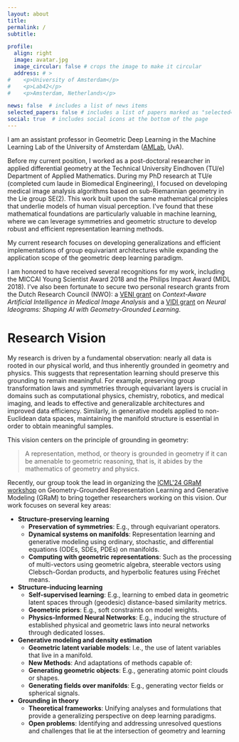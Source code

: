 ```yaml
---
layout: about
title: 
permalink: /
subtitle: 	

profile:
  align: right
  image: avatar.jpg
  image_circular: false # crops the image to make it circular
  address: # >
#    <p>University of Amsterdam</p>
#    <p>Lab42</p>
#    <p>Amsterdam, Netherlands</p>

news: false  # includes a list of news items
selected_papers: false # includes a list of papers marked as "selected={true}"
social: true  # includes social icons at the bottom of the page
---
```


I am an assistant professor in Geometric Deep Learning in the Machine Learning Lab of the University of Amsterdam ([AMLab](https://amlab.science.uva.nl/), UvA).

Before my current position, I worked as a post-doctoral researcher in applied differential geometry at the Technical University Eindhoven (TU/e) Department of Applied Mathematics. During my PhD research at TU/e (completed cum laude in Biomedical Engineering), I focused on developing medical image analysis algorithms based on sub-Riemannian geometry in the Lie group SE(2). This work built upon the same mathematical principles that underlie models of human visual perception. I've found that these mathematical foundations are particularly valuable in machine learning, where we can leverage symmetries and geometric structure to develop robust and efficient representation learning methods.

My current research focuses on developing generalizations and efficient implementations of group equivariant architectures while expanding the application scope of the geometric deep learning paradigm.

I am honored to have received several recognitions for my work, including the MICCAI Young Scientist Award 2018 and the Philips Impact Award (MIDL 2018). I've also been fortunate to secure two personal research grants from the Dutch Research Council (NWO): a [VENI grant](https://www.nwo.nl/en/researchprogrammes/nwo-talent-programme/projects-veni/2019) on *Context-Aware Artificial Intelligence in Medical Image Analysis* and a [VIDI grant](https://www.nwo.nl/en/researchprogrammes/nwo-talent-programme/projects-vidi/vidi-2023) on *Neural Ideograms: Shaping AI with Geometry-Grounded Learning*.

# Research Vision

My research is driven by a fundamental observation: nearly all data is rooted in our physical world, and thus inherently grounded in geometry and physics. This suggests that representation learning should preserve this grounding to remain meaningful. For example, preserving group transformation laws and symmetries through equivariant layers is crucial in domains such as computational physics, chemistry, robotics, and medical imaging, and leads to effective and generalizable architectures and improved data efficiency. Similarly, in generative models applied to non-Euclidean data spaces, maintaining the manifold structure is essential in order to obtain meaningful samples.

This vision centers on the principle of grounding in geometry:

> A representation, method, or theory is grounded in geometry if it can be amenable to geometric reasoning, that is, it abides by the mathematics of geometry and physics.


Recently, our group took the lead in organizing the [ICML'24 GRaM workshop](https://gram-workshop.github.io/) on Geometry-Grounded Representation Learning and Generative Modeling (GRaM) to bring together researchers working on this vision. Our work focuses on several key areas:

* **Structure-preserving learning**
  * **Preservation of symmetries**: E.g., through equivariant operators.
  * **Dynamical systems on manifolds**: Representation learning and generative modeling using ordinary, stochastic, and differential equations (ODEs, SDEs, PDEs) on manifolds.
  * **Computing with geometric representations**: Such as the processing of multi-vectors using geometric algebra, steerable vectors using Clebsch-Gordan products, and hyperbolic features using Fréchet means.
* **Structure-inducing learning**
  * **Self-supervised learning**: E.g., learning to embed data in geometric latent spaces through (geodesic) distance-based similarity metrics.
  * **Geometric priors**: E.g., soft constraints on model weights.
  * **Physics-Informed Neural Networks**: E.g., inducing the structure of established physical and geometric laws into neural networks through dedicated losses.
* **Generative modeling and density estimation**
  * **Geometric latent variable models**: I.e., the use of latent variables that live in a manifold.
  * **New Methods**: And adaptations of methods capable of:
  * **Generating geometric objects**: E.g., generating atomic point clouds or shapes.
  * **Generating fields over manifolds**: E.g., generating vector fields or spherical signals.
* **Grounding in theory**
  * **Theoretical frameworks**: Unifying analyses and formulations that provide a generalizing perspective on deep learning paradigms.
  * **Open problems**: Identifying and addressing unresolved questions and challenges that lie at the intersection of geometry and learning

